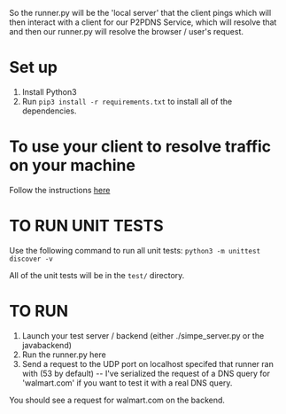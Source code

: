 So the runner.py will be the 'local server' that the client pings which will then
interact with a client for our P2PDNS Service, which will resolve that and then
our runner.py will resolve the browser / user's request.

# Set up
1. Install Python3
2. Run `pip3 install -r requirements.txt` to install all of the dependencies.

# To use your client to resolve traffic on your machine
Follow the instructions [here](https://developers.google.com/speed/public-dns/docs/using#change_your_dns_servers_settings)

# TO RUN UNIT TESTS
Use the following command to run all unit tests:
`python3 -m unittest discover -v`

All of the unit tests will be in the `test/` directory.

# TO RUN
1. Launch your test server / backend (either ./simpe\_server.py or the javabackend)
2. Run the runner.py here
3. Send a request to the UDP port on localhost specifed that runner ran with (53 by default) -- I've serialized the request of a DNS query for 'walmart.com' if you want to test it with a real DNS query.

You should see a request for walmart.com on the backend.
